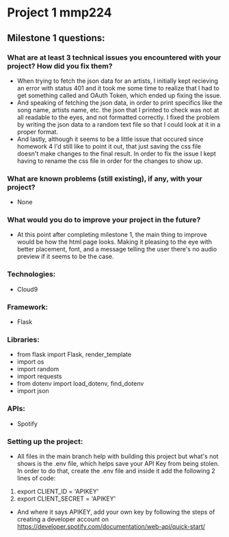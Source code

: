 # Project 1 mmp224

## Milestone 1 questions:
### What are at least 3 technical issues you encountered with your project? How did you fix them?
- When trying to fetch the json data for an artists, I initially kept recieving an error with status 401 and it took me some time to realize that I had to get something called and OAuth Token, which ended up fixing the issue.
- And speaking of fetching the json data, in order to print specifics like the song name, artists name, etc. the json that I printed to check was not at all readable to the eyes, and not formatted correctly. I fixed the problem by writing the json data to a random text file so that I could look at it in a proper format. 
- And lastly, although it seems to be a little issue that occured since homework 4 I'd still like to point it out, that just saving the css file doesn't make changes to the final result. In order to fix the issue I kept having to rename the css file in order for the changes to show up. 

### What are known problems (still existing), if any, with your project?
- None

### What would you do to improve your project in the future?
- At this point after completing milestone 1, the main thing to improve would be how the html page looks. Making it pleasing to the eye with better placement, font, and a message telling the user there's no audio preview if it seems to be the case.

### Technologies:
- Cloud9

### Framework:
- Flask

### Libraries:
- from flask import Flask, render_template
- import os
- import random
- import requests
- from dotenv import load_dotenv, find_dotenv
- import json 

### APIs:
- Spotify

### Setting up the project:
- All files in the main branch help with building this project but what's not shows is the .env file, which helps save your API Key from being stolen. In order to do that, create the .env file and inside it add the following 2 lines of code:
1. export CLIENT_ID = 'APIKEY'
2. export CLIENT_SECRET = 'APIKEY'
- And where it says APIKEY, add your own key by following the steps of creating a developer account on https://developer.spotify.com/documentation/web-api/quick-start/
